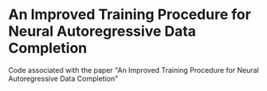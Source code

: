 # An Improved Training Procedure for Neural Autoregressive Data Completion
Code associated with the paper "An Improved Training Procedure for Neural Autoregressive Data Completion"
